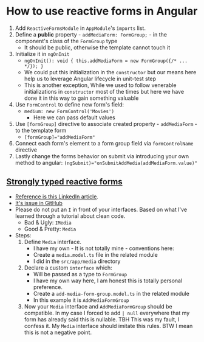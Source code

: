 # How to use reactive forms in Angular

1. Add `ReactiveFormsModule` in `AppModule`'s `imports` list.
2. Define a **public** property - `addMediaForm: FormGroup;` - in the component's class of the `FormGroup` type
   - It should be public, otherwise the template cannot touch it
3. Initialize it in `ngOnInit`
   - `ngOnInit(): void { this.addMediaForm = new FormGroup({/* ... */}); }`
   - We could put this initialization in the `constructor` but our means here help us to leverage Angular lifecycle in unit-test step
   - This is another exception, While we used to follow venerable initializations in `constructor` most of the times but here we have done it in this way to gain something valuable
4. Use `FormControl` to define new form's field:
   - `medium: new FormControl('Movies')`
     - Here we can pass default values
5. Use `[formGroup]` directive to associate created property - `addMediaForm` - to the template form
   - `[formGroup]="addMediaForm"`
6. Connect each form's element to a form group field via `formControlName` directive
7. Lastly change the forms behavior on submit via introducing your own method to angular: `(ngSubmit)="onSubmitAddMedia(addMediaForm.value)"`

## [Strongly typed reactive forms](https://angular.io/guide/typed-forms)

- [Reference is this LinkedIn article](https://www.linkedin.com/pulse/3-steps-make-your-reactive-form-typesafe-angular-aart-den-braber/).
- [It's issue in GitHub](https://github.com/angular/angular/issues/13721)
- Please do not put an `I` in front of your interfaces. Based on what I've learned through a tutorial about clean code.
  - Bad & Ugly: `IMedia`
  - Good & Pretty: `Media`
- Steps:
  1.  Define `Media` interface.
      - I have my own - It is not totally mine - conventions here:
      - Create a `media.model.ts` file in the related module
      - I did in the `src/app/media` directory
  2.  Declare a custom `interface` which:
      - Will be passed as a type to `FormGroup`
      - I have my own way here, I am honest this is totally personal preference.
      - Create a `add-media-form-group.model.ts` in the related module
      - In this example it is `AddMediaFormGroup`
  3.  Now your `Media` interface and `AddMediaFormGroup` should be compatible. In my case I forced to add `| null` everywhere that my form has already said this is nullable. TBH This was my fault, I confess it. My `Media` interface should imitate this rules. BTW I mean this is not a negative point.
